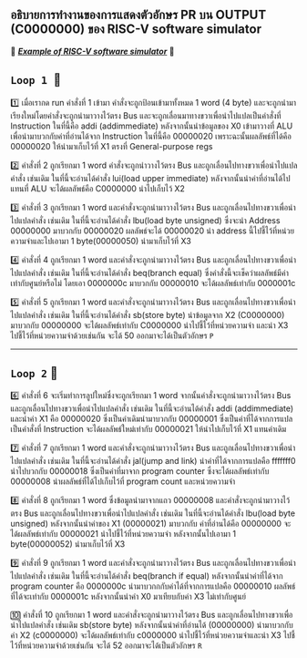 ## อธิบายการทำงานของการแสดงตัวอักษร **PR** บน OUTPUT (C0000000) ของ RISC-V software simulator 
:leaves: ***[Example of RISC-V software simulator](https://guillaume-savaton-eseo.github.io/emulsiV/)*** :leaves:
## ```Loop 1 ```:repeat: 

:one: เมื่อเรากด run คำสั่งที่ 1 เข้ามา คำสั่งจะถูกป้อนเข้ามาทั้งหมด 1 word (4 byte) และจะถูกนำมาเรียงใหม่โดยคำสั่งจะถูกนำมาวางไว้ตรง Bus 
และจะถูกเลื่อนมาทางขวาเพื่อนำไปแปลเป็นคำสั่งที่ Instruction ในที่นี้คือ addi (addimmediate) หลังจากนั้นนำข้อมูลของ X0 เข้ามาวางที่ ALU เพื่อนำมาบวกกับค่าที่อ่านได้จาก Instruction 
ในที่นี้คือ 00000020 เพราะฉะนั้นผลลัพธ์ที่ได้คือ 00000020 ให้นำมาเก็บไว้ที่ X1 ตรงที่ General-purpose regs 

:two: คำสั่งที่ 2 ถูกเรียกมา 1 word คำสั่งจะถูกนำวางไว้ตรง Bus และถูกเลื่อนไปทางขวาเพื่อนำไปแปลคำสั่ง เช่นเดิม ในที่นี้จะอ่านได้คำสั่ง lui(load upper immediate) 
หลังจากนั้นนำค่าที่อ่านได้ไปแทนที่ ALU จะได้ผลลัพธ์คือ C0000000 นำไปเก็บไว้ X2 

:three: คำสั่งที่ 3 ถูกเรียกมา 1 word และคำสั่งจะถูกนำมาวางไว้ตรง Bus และถูกเลื่อนไปทางขวาเพื่อนำไปแปลคำสั่ง เช่นเดิม ในที่นี้จะอ่านได้คำสั่ง lbu(load byte unsigned) 
ซึ่งจะนำ Address 00000000 มาบวกกับ 00000020 ผลลัพธ์จะได้  00000020 นำ address นี้ไปชี้ไว้ที่หน่วยความจำและไปเอามา 1 byte(00000050) นำมาเก็บไว้ที่ X3 

:four: คำสั่งที่ 4 ถูกเรียกมา 1 word และคำสั่งจะถูกนำมาวางไว้ตรง Bus และถูกเลื่อนไปทางขวาเพื่อนำไปแปลคำสั่ง เช่นเดิม ในที่นี้จะอ่านได้คำสั่ง beq(branch equal)
ซึ่งคำสั่งนี้จะเช็คว่าผลลัพธ์มีค่าเท่ากับศูนย์หรือไม่ โดยเอา 0000000c มาบวกกับ 00000010 จะได้ผลลัพธ์เท่ากับ 0000001c

:five: คำสั่งที่ 5 ถูกเรียกมา 1 word และคำสั่งจะถูกนำมาวางไว้ตรง Bus และถูกเลื่อนไปทางขวาเพื่อนำไปแปลคำสั่ง เช่นเดิม ในที่นี้จะอ่านได้คำสั่ง sb(store byte)
นำข้อมูลจาก X2 (C0000000) มาบวกกับ 00000000 จะได้ผลลัพธ์เท่ากับ C0000000 นำไปชี้ไว้ที่หน่วยความจำ และนำ X3 ไปชี้ไว้ที่หน่วยความจำด้วยเช่นกัน จะได้ 50 ออกมาจะได้เป็นตัวอักษร ```P```

---

## ```Loop 2``` :repeat:

:six: คำสั่งที่ 6 จะเริ่มทำการลูปใหม่ซึ่งจะถูกเรียกมา 1 word จากนั้นคำสั่งจะถูกนำมาวางไว้ตรง Bus และถูกเลื่อนไปทางขวาเพื่อนำไปแปลคำสั่ง เช่นเดิม ในที่นี้จะอ่านได้คำสั่ง addi (addimmediate)
และนำค่า X1 คือ 00000020 ซึ่งเป็นค่าเดิมนำมาบวกกับ 00000001 ซึ่งเป็นค่าที่ได้จากการแปลเป็นคำสั่งที่ Instruction จะได้ผลลัพธ์ใหม่เท่ากับ 00000021 ให้นำไปเก็บไว้ที่ X1 แทนค่าเดิม

:seven: คำสั่งที่ 7 ถูกเรียกมา 1 word และคำสั่งจะถูกนำมาวางไว้ตรง Bus และถูกเลื่อนไปทางขวาเพื่อนำไปแปลคำสั่ง เช่นเดิม ในที่นี้จะอ่านได้คำสั่ง jal(jump and link)
นำค่าที่ได้จากการแปลคือ fffffff0 นำไปบวกกับ 00000018 ซึ่งเป็นค่าที่มาจาก program counter ซึ่งจะได้ผลลัพธ์เท่ากับ 00000008 นำผลลัพธ์ที่ได้ไปเก็บไว้ที่ program count และหน่วยความจำ

:eight: คำสั่งที่ 8 ถูกเรียกมา 1 word ซึ่งข้อมูลนำมาจากแถว 00000008 และคำสั่งจะถูกนำมาวางไว้ตรง Bus และถูกเลื่อนไปทางขวาเพื่อนำไปแปลคำสั่ง เช่นเดิม ในที่นี้จะอ่านได้คำสั่ง lbu(load byte unsigned)
หลังจากนั้นนำค่าของ X1 (00000021) มาบวกกับ ค่าที่อ่านได้คือ 00000000 จะได้ผลลัพธ์เท่ากับ 00000021 นำไปชี้ไว้ที่หน่วยความจำ หลังจากนั้นไปเอามา 1 byte(00000052) นำมาเก็บไว้ที่ X3 

:nine: คำสั่งที่ 9 ถูกเรียกมา 1 word และคำสั่งจะถูกนำมาวางไว้ตรง Bus และถูกเลื่อนไปทางขวาเพื่อนำไปแปลคำสั่ง เช่นเดิม ในที่นี้จะอ่านได้คำสั่ง beq(branch if equal) 
หลังจากนั้นนำค่าที่ได้จาก program counter คือ 0000000c นำมาบวกกกับค่าได้ที่จากการแปลคือ 00000010 ผลลัพธ์ที่ได้จะเท่ากับ 0000001c หลังจากนั้นนำค่า X0 มาเทียบกับค่า X3 ไม่เท่ากับศูนย์

🔟 คำสั่งที่ 10 ถูกเรียกมา 1 word และคำสั่งจะถูกนำมาวางไว้ตรง Bus และถูกเลื่อนไปทางขวาเพื่อนำไปแปลคำสั่ง เช่นเดิม sb(store byte) หลังจากนั้นนำค่าที่อ่านได้ (00000000) 
นำมาบวกกับค่า X2 (c0000000) จะได้ผลลัพธ์เท่ากับ c0000000 นำไปชี้ไว้ที่หน่วยความจำและนำ X3 ไปชี้ไว้ที่หน่วยความจำด้วยเช่นกัน จะได้ 52 ออกมาจะได้เป็นตัวอักษร ```R```
